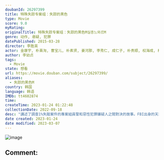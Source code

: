 ```yaml
---
doubanId: 26297399
title: 特殊失踪专案组：失踪的黑色
type: Movie
score: 9.0
myRating: 
originalTitle: 特殊失踪专案组：失踪的黑色M실종느와르M
genre: 动作, 悬疑, 犯罪
datePublished: 2015-03-28
director: 李胜英
actor: 金康宇, 朴熹洵, 曹宝儿, 朴素贤, 姜河那, 李秀仁, 成仁子, 朴贵顺, 权海成, 楊泳祚, 张浚浩, 权范泽, 吴顺泰, 韩叙真, 李承亨, 李柱灿, 韩秀妍, 杨基元, 沈利煐, 张光, 秉宪, 赵妍熙, 金圭哲, 孙秀贤, 李硕久, 韩胜贤, 李东勇, 文英东, 柳正浩, 高甫洁, 李艺恩, 徐恩雅, 柳泰浩, 金炳哲, 尹芮珠, 李妍度, 尹敬浩, 姜敏泰, 柳淳哲, 许栋元, 李斗日, undefined, 许俊硕, 鄭宇植, 陈庸旭, 孙钟学, 崔秉默, 金善彬, 朴昼熙, 朴解浚
author: 李幼贞
tags:
  - Movie
state: 想看
url: https://movie.douban.com/subject/26297399/
aliases:
  - 失踪的黑色M
country: 韩国
language: 韩语
IMDb: tt4602874
time: 
createTime: 2023-01-24 01:22:48
collectionDate: 2022-09-18
desc: "講述了調查1%失蹤案件的專案組員警和惡性犯罪嫌疑人之間對決的故事。FBI出身的天才精英刑警吉秀賢(金康宇飾)和純度100%的本土老派勢力刑警吳大榮(朴熙順飾)的搭檔將怎樣在一定期限內找出失蹤者並與..."
date created: 2023-01-24
date modified: 2023-03-07
---
```


![image](p2230647725.jpg)

Comment:
---
